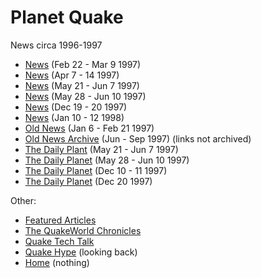 # Planet Quake

News circa 1996-1997

* [News](https://web.archive.org/web/19970208052149/planetquake.com) (Feb 22 - Mar 9 1997)
* [News](https://web.archive.org/web/19970414103422/http://www.planetquake.com:80/) (Apr 7 - 14 1997)
* [News](https://web.archive.org/web/19970607132605/http://www.planetquake.com:80/) (May 21 - Jun 7 1997)
* [News](https://web.archive.org/web/19970611031044/http://www.planetquake.com:80/) (May 28 - Jun 10 1997)
* [News](https://web.archive.org/web/19971221104423/http://planetquake.com:80/) (Dec 19 - 20 1997)
* [News](https://web.archive.org/web/19980113012051/http://www.planetquake.com:80/) (Jan 10 - 12 1998)
* [Old News](https://web.archive.org/web/19970309225427/http://www.planetquake.com/oldnews.shtm) (Jan 6 - Feb 21 1997)
* [Old News Archive](https://web.archive.org/web/19980113014728/http://www.planetquake.com/oldnews.shtml) (Jun - Sep 1997) (links not archived)
* [The Daily Plant](https://web.archive.org/web/19970607132626/http://www.planetquake.com:80/main.shtml) (May 21 - Jun 7 1997)
* [The Daily Planet](https://web.archive.org/web/19970611041236/http://www.planetquake.com:80/main.shtml) (May 28 - Jun 10  1997)
* [The Daily Planet](https://web.archive.org/web/19971211222743/http://www.planetquake.com:80/main.shtml) (Dec 10 - 11 1997)
* [The Daily Planet](https://web.archive.org/web/19971221104450/http://planetquake.com:80/main.shtml) (Dec 20 1997)


Other:

* [Featured Articles](https://web.archive.org/web/19970611180906/http://www.planetquake.com:80/Articles/)
* [The QuakeWorld Chronicles](https://web.archive.org/web/19970414104116/http://www.planetquake.com:80/Articles/QW040997.shtm)
* [Quake Tech Talk](https://web.archive.org/web/19970414104203/http://www.planetquake.com:80/Articles/lbtt001.shtm)
* [Quake Hype](https://web.archive.org/web/19970414104145/http://www.planetquake.com:80/Articles/hype.shtm) (looking back)
* [Home](https://web.archive.org/web/19961229150146/http://www.planetquake.com:80/) (nothing)


